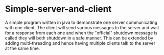 # Simple-server-and-client

A simple program written in java to demonstrate one server communicating with one client.
The client will send various messages to the server and wait for a response from each one and when the "official" shutdown message is called they will both shutdown in a safe manner.
This can be extended by adding multi-threading and hence having multiple clients talk to the server at the same time.
